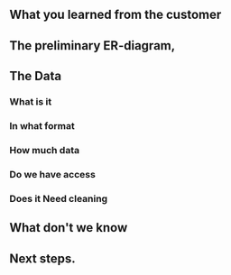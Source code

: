 ## What you learned from the customer
## The preliminary ER-diagram,
## The Data
### What is it
### In what format
### How much data
### Do we have access
### Does it Need cleaning
## What don't we know
## Next steps.